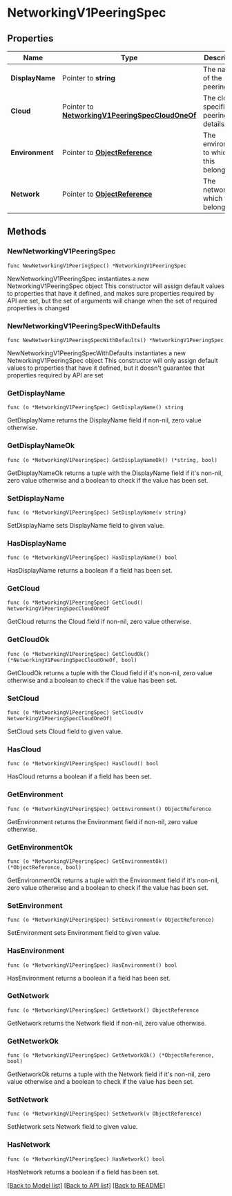 # NetworkingV1PeeringSpec

## Properties

Name | Type | Description | Notes
------------ | ------------- | ------------- | -------------
**DisplayName** | Pointer to **string** | The name of the peering | [optional] 
**Cloud** | Pointer to [**NetworkingV1PeeringSpecCloudOneOf**](NetworkingV1PeeringSpecCloudOneOf.md) | The cloud-specific peering details. | [optional] 
**Environment** | Pointer to [**ObjectReference**](ObjectReference.md) | The environment to which this belongs. | [optional] 
**Network** | Pointer to [**ObjectReference**](ObjectReference.md) | The network to which this belongs. | [optional] 

## Methods

### NewNetworkingV1PeeringSpec

`func NewNetworkingV1PeeringSpec() *NetworkingV1PeeringSpec`

NewNetworkingV1PeeringSpec instantiates a new NetworkingV1PeeringSpec object
This constructor will assign default values to properties that have it defined,
and makes sure properties required by API are set, but the set of arguments
will change when the set of required properties is changed

### NewNetworkingV1PeeringSpecWithDefaults

`func NewNetworkingV1PeeringSpecWithDefaults() *NetworkingV1PeeringSpec`

NewNetworkingV1PeeringSpecWithDefaults instantiates a new NetworkingV1PeeringSpec object
This constructor will only assign default values to properties that have it defined,
but it doesn't guarantee that properties required by API are set

### GetDisplayName

`func (o *NetworkingV1PeeringSpec) GetDisplayName() string`

GetDisplayName returns the DisplayName field if non-nil, zero value otherwise.

### GetDisplayNameOk

`func (o *NetworkingV1PeeringSpec) GetDisplayNameOk() (*string, bool)`

GetDisplayNameOk returns a tuple with the DisplayName field if it's non-nil, zero value otherwise
and a boolean to check if the value has been set.

### SetDisplayName

`func (o *NetworkingV1PeeringSpec) SetDisplayName(v string)`

SetDisplayName sets DisplayName field to given value.

### HasDisplayName

`func (o *NetworkingV1PeeringSpec) HasDisplayName() bool`

HasDisplayName returns a boolean if a field has been set.

### GetCloud

`func (o *NetworkingV1PeeringSpec) GetCloud() NetworkingV1PeeringSpecCloudOneOf`

GetCloud returns the Cloud field if non-nil, zero value otherwise.

### GetCloudOk

`func (o *NetworkingV1PeeringSpec) GetCloudOk() (*NetworkingV1PeeringSpecCloudOneOf, bool)`

GetCloudOk returns a tuple with the Cloud field if it's non-nil, zero value otherwise
and a boolean to check if the value has been set.

### SetCloud

`func (o *NetworkingV1PeeringSpec) SetCloud(v NetworkingV1PeeringSpecCloudOneOf)`

SetCloud sets Cloud field to given value.

### HasCloud

`func (o *NetworkingV1PeeringSpec) HasCloud() bool`

HasCloud returns a boolean if a field has been set.

### GetEnvironment

`func (o *NetworkingV1PeeringSpec) GetEnvironment() ObjectReference`

GetEnvironment returns the Environment field if non-nil, zero value otherwise.

### GetEnvironmentOk

`func (o *NetworkingV1PeeringSpec) GetEnvironmentOk() (*ObjectReference, bool)`

GetEnvironmentOk returns a tuple with the Environment field if it's non-nil, zero value otherwise
and a boolean to check if the value has been set.

### SetEnvironment

`func (o *NetworkingV1PeeringSpec) SetEnvironment(v ObjectReference)`

SetEnvironment sets Environment field to given value.

### HasEnvironment

`func (o *NetworkingV1PeeringSpec) HasEnvironment() bool`

HasEnvironment returns a boolean if a field has been set.

### GetNetwork

`func (o *NetworkingV1PeeringSpec) GetNetwork() ObjectReference`

GetNetwork returns the Network field if non-nil, zero value otherwise.

### GetNetworkOk

`func (o *NetworkingV1PeeringSpec) GetNetworkOk() (*ObjectReference, bool)`

GetNetworkOk returns a tuple with the Network field if it's non-nil, zero value otherwise
and a boolean to check if the value has been set.

### SetNetwork

`func (o *NetworkingV1PeeringSpec) SetNetwork(v ObjectReference)`

SetNetwork sets Network field to given value.

### HasNetwork

`func (o *NetworkingV1PeeringSpec) HasNetwork() bool`

HasNetwork returns a boolean if a field has been set.


[[Back to Model list]](../README.md#documentation-for-models) [[Back to API list]](../README.md#documentation-for-api-endpoints) [[Back to README]](../README.md)


